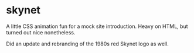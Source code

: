 # skynet

A little CSS animation fun for a mock site introduction. Heavy on HTML, but turned out nice nonetheless.

Did an update and rebranding of the 1980s red Skynet logo as well.
